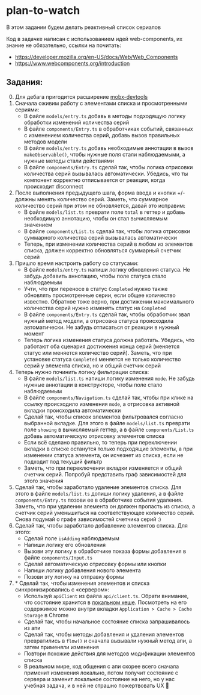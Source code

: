 # plan-to-watch

В этом задании будем делать реактивный список сериалов

Код в задачке написан с использованием идей web-components, их знание не обязательно, ссылки на почитать:

- https://developer.mozilla.org/en-US/docs/Web/Web_Components
- https://www.webcomponents.org/introduction

## Задания:

0. Для дебага пригодится расширение [mobx-devtools](https://github.com/mobxjs/mobx-devtools)
1. Сначала оживим работу с элементами списка и просмотренными сериями:
   - В файле `models/entry.ts` добавь в методы подходящую логику обработки изменений количества серий
   - В файле `components/Entry.ts` в обработчиках событий, связанных с изменением количества серий, добавь вызов правильных методов модели
   - В файле `models/entry.ts` добавь необходимые аннотации в вызов `makeObservable()`, чтобы нужные поля стали наблюдаемыми, а нужные методы стали действиями
   - В файле `components/Entry.ts` сделай так, чтобы логика отрисовки количества серий вызывалась автоматически. Убедись, что ты компонент корректно отписывается от реакции, когда происходит disconnect
2. После выполнения предыдущего шага, форма ввода и кнопки +/- должны менять количество серий. Заметь, что суммарное количество серий при этом не обновляется, давай это исправим:
   - В файле `models/list.ts` преврати поле `total` в геттер и добавь необходимую аннотацию, чтобы он стал вычисляемым значением
   - В файле `components/List.ts` сделай так, чтобы логика отрисовки суммарного количества серий вызывалась автоматически
   - Теперь, при изменении количества серий в любом из элементов списка, должен корректно обновляться суммарный счетчик серий
3. Пришло время настроить работу со статусами:
   - В файле `models/entry.ts` напиши логику обновления статуса. Не забудь добавить аннотацию, чтобы поле статуса стало наблюдаемым
   - Учти, что при переносе в статус `Completed` нужно также обновлять просмотренные серии, если общее количество известно. Обратное тоже верно, при достижении максимального количества серий нужно изменять статус на `Completed`
   - В файле `components/Entry.ts` сделай так, чтобы обработчик звал нужный метод модели, а отрисовка статуса происходила автоматически. Не забудь отписаться от реакции в нужный момент
   - Теперь логика изменения статуса должна работать. Убедись, что работают оба сценария достижения конца серий (меняется статус или меняется количество серий). Заметь, что при установке статуса `Completed` меняется не только количество серий у элемента списка, но и общий счетчик серий
4. Теперь нужно починить логику фильтрации списка:
   - В файле `models/list.ts` напиши логику изменения `mode`. Не забудь нужные аннотации в конструкторе, чтобы поле стало наблюдаемым
   - В файле `components/Navigation.ts` сделай так, чтобы при клике на ссылку происходило изменения `mode`, а отрисовка активной вкладки происходила автоматически
   - Сделай так, чтобы список элементов фильтровался согласно выбранной вкладке. Для этого в файле `models/list.ts` преврати поле `showing` в вычисляемый геттер, а в файле `components/List.ts` добавь автоматическую отрисовку элементов списка
   - Если всё сделано правильно, то теперь при переключении вкладки в списке останутся только подходящие элементы, а при изменении статуса элемента, он исчезнет из списка, если не подходит под текущий фильтр
   - Заметь, что при переключении вкладки изменяется и общий счетчик серий. Попробуй представить граф зависимостей для этого значения
5. Сделай так, чтобы заработало удаление элементов списка. Для этого в файле `models/list.ts` допиши логику удаления, а в файле `components/Entry.ts` позови ее в обработчике события удаления. Заметь, что при удалении элемента он должен пропасть из списка, а счетчик серий уменьшиться на соответствующее количество серий. Снова подумай о графе зависимостей счетчика серий :)
6. Сделай так, чтобы заработало добавление элементов списка. Для этого:
   - Сделай поле `isAdding` наблюдаемым
   - Напиши логику его обновления
   - Вызови эту логику в обработчике показа формы добавления в файле `components/Input.ts`
   - Сделай автоматическую отрисовку формы или кнопки
   - Напиши логику добавления нового элемента
   - Позови эту логику на отправку формы
7. \* Сделай так, чтобы изменения элементов и списка синхронизировались с «сервером»:
   - Используй `apiClient` из файла `api/client.ts`. Обрати внимание, что состояние хранится в [локальном кеше](https://developer.mozilla.org/en-US/docs/Web/API/CacheStorage). Посмотреть на его содержимое можно внутри вкладки `Application > Cache > Cache Storage` в Chrome
   - Сделай так, чтобы начальное состояние списка запрашивалось из апи
   - Сделай так, чтобы методы добавления и удаления элементов превратились в `flow()` и сначала вызывали нужный метод апи, а затем применяли изменения
   - Повтори похожие действия для методов модификации элементов списка
   - В реальном мире, код общения с апи скорее всего сначала применит изменения локально, потом получит состояние с сервера и заменит локальное состояние на него, но у нас учебная задача, и в ней не страшно пожертвовать UX 🤷
